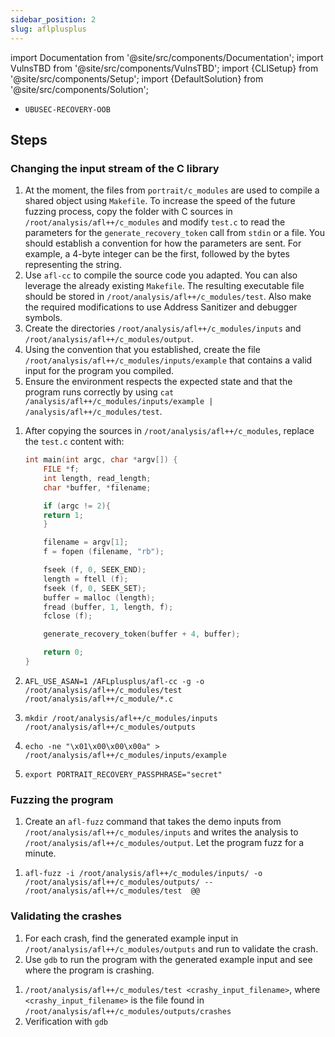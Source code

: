 ```yaml
---
sidebar_position: 2
slug: aflplusplus
---
```


import Documentation from '@site/src/components/Documentation';
import VulnsTBD from '@site/src/components/VulnsTBD';
import {CLISetup} from '@site/src/components/Setup';
import {DefaultSolution} from '@site/src/components/Solution';

<VulnsTBD>

- `UBUSEC-RECOVERY-OOB`

</VulnsTBD>

<CLISetup software="AFL++" profile="dynamic-analysis" container="aflplusplus"/>

<Documentation software="AFL++" link="https://aflplus.plus/docs/"/>

## Steps

### Changing the input stream of the C library

1. At the moment, the files from `portrait/c_modules` are used to compile a shared object using `Makefile`. To increase the speed of the future fuzzing process, copy the folder with C sources in `/root/analysis/afl++/c_modules` and modify `test.c` to read the parameters for the `generate_recovery_token` call from `stdin` or a file. You should establish a convention for how the parameters are sent. For example, a 4-byte integer can be the first, followed by the bytes representing the string.
2. Use `afl-cc` to compile the source code you adapted. You can also leverage the already existing `Makefile`. The resulting executable file should be stored in `/root/analysis/afl++/c_modules/test`. Also make the required modifications to use Address Sanitizer and debugger symbols.
3. Create the directories `/root/analysis/afl++/c_modules/inputs` and `/root/analysis/afl++/c_modules/output`.
4. Using the convention that you established, create the file `/root/analysis/afl++/c_modules/inputs/example` that contains a valid input for the program you compiled.
5. Ensure the environment respects the expected state and that the program runs correctly by using `cat /analysis/afl++/c_modules/inputs/example | /analysis/afl++/c_modules/test`.

<DefaultSolution>

1. After copying the sources in `/root/analysis/afl++/c_modules`, replace the `test.c` content with:

    ```c
    int main(int argc, char *argv[]) {
        FILE *f;
        int length, read_length;
        char *buffer, *filename;

        if (argc != 2){
        return 1;
        }

        filename = argv[1];
        f = fopen (filename, "rb");

        fseek (f, 0, SEEK_END);
        length = ftell (f);
        fseek (f, 0, SEEK_SET);
        buffer = malloc (length);
        fread (buffer, 1, length, f);
        fclose (f);

        generate_recovery_token(buffer + 4, buffer);

        return 0;
    }
    ```

2. `AFL_USE_ASAN=1 /AFLplusplus/afl-cc -g -o /root/analysis/afl++/c_modules/test /root/analysis/afl++/c_module/*.c`
3. `mkdir /root/analysis/afl++/c_modules/inputs /root/analysis/afl++/c_modules/outputs`
4. `echo -ne "\x01\x00\x00\x00a" > /root/analysis/afl++/c_modules/inputs/example`
5. `export PORTRAIT_RECOVERY_PASSPHRASE="secret"`

</DefaultSolution>

### Fuzzing the program

1. Create an `afl-fuzz` command that takes the demo inputs from `/root/analysis/afl++/c_modules/inputs` and writes the analysis to `/root/analysis/afl++/c_modules/output`. Let the program fuzz for a minute.

<DefaultSolution>

1. `afl-fuzz -i /root/analysis/afl++/c_modules/inputs/ -o /root/analysis/afl++/c_modules/outputs/ -- /root/analysis/afl++/c_modules/test  @@`

</DefaultSolution>

### Validating the crashes

1. For each crash, find the generated example input in `/root/analysis/afl++/c_modules/outputs` and run to validate the crash.
2. Use `gdb` to run the program with the generated example input and see where the program is crashing.

<DefaultSolution>

1. `/root/analysis/afl++/c_modules/test <crashy_input_filename>`, where `<crashy_input_filename>` is the file found in `/root/analysis/afl++/c_modules/outputs/crashes`
2. Verification with `gdb`

</DefaultSolution>
